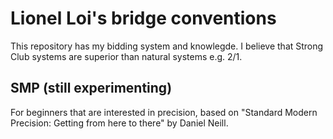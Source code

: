 # Lionel Loi's bridge conventions
This repository has my bidding system and knowlegde. I believe that Strong Club systems are superior than natural systems e.g. 2/1.

## SMP (still experimenting)
For beginners that are interested in precision, based on "Standard Modern Precision: Getting from here to there" by Daniel Neill.

